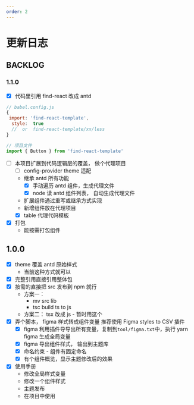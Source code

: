 ```yaml
---
order: 2
---
```


# 更新日志

## BACKLOG

### 1.1.0

- [x] 代码里引用 find-react 改成 antd

```js
// babel.config.js
{
 import: 'find-react-template',
  style:  true
  //  or  find-react-template/xx/less
}

// 项目文件
import { Button } from 'find-react-template'
```

- [ ] 本项目扩展到代码逻辑层的覆盖， 做个代理项目
  - [ ] config-provider theme 适配

  - 继承 antd 所有功能
    - [x] 手动遍历 antd 组件，生成代理文件
    - [x] node 读 antd 组件列表， 自动生成代理文件
  - 扩展组件通过重写或继承方式实现
  - 新增组件放在代理项目
  - [x] table 代理代码模板

- [x] 打包
  - 能按需打包组件

## 1.0.0

- [x] theme 覆盖 antd 原始样式
  - 当前这种方式就可以
- [x] 完整引用直接引用整体包
- [x] 按需的直接把 src 发布到 npm 就行
  - 方案一：
    - mv src lib
    - tsc build ts to js
  - 方案二： tsx 改成 js - 暂时用这个
- [x] 弄个脚本， figma 样式转成组件变量 推荐使用 Figma styles to CSV 插件
  - [x] figma 利用插件导导出所有变量，复制到<code>tool/figma.txt</code>中，执行 yarn figma 生成全局变量
  - [x] figma 导出组件样式， 输出到主题库
  - [x] 命名约束 - 组件有固定命名
  - [x] 有个组件概览，显示主题修改后的效果
- [x] 使用手册
  - 修改全局样式变量
  - 修改一个组件样式
  - 主题发布
  - 在项目中使用
